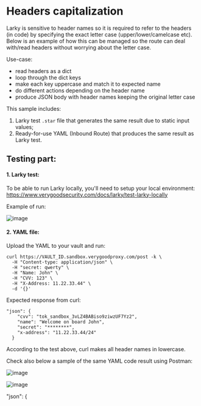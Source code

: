 # Headers capitalization

Larky is sensitive to header names so it is required to refer to the headers (in code) by specifying the exact letter case (upper/lower/camelcase etc).
Below is an example of how this can be managed so the route can deal with/read headers without worrying about the letter case.

Use-case:
- read headers as a dict
- loop through the dict keys
- make each key uppercase and match it to expected name
- do different actions depending on the header name
- produce JSON body with header names keeping the original letter case

This sample includes:
1. Larky test `.star` file that generates the same result due to static input values;
2. Ready-for-use YAML (Inbound Route) that produces the same result as Larky test.

## Testing part:

#### 1. Larky test:

To be able to run Larky locally, you'll need to setup your local environment:
https://www.verygoodsecurity.com/docs/larky/test-larky-locally

Example of run:

![image](https://user-images.githubusercontent.com/78090218/214271921-0b0028ba-166d-4704-a5c7-8ee8579438c3.png)

#### 2. YAML file:

Upload the YAML to your vault and run:
```
curl https://VAULT_ID.sandbox.verygoodproxy.com/post -k \
  -H "Content-type: application/json" \
  -H "secret: qwerty" \
  -H "Name: John" \
  -H "CVV: 123" \
  -H "X-Address: 11.22.33.44" \
  -d '{}'
```

Expected response from curl:
```
"json": {
    "cvv": "tok_sandbox_3vLZ4BABiso9ziwzUF7Yz2",
    "name": "Welcome on board John",
    "secret": "********",
    "x-address": "11.22.33.44/24"
  }
```

According to the test above, curl makes all header names in lowercase.

Check also below a sample of the same YAML code result using Postman:

![image](https://user-images.githubusercontent.com/78090218/214271960-9fced90c-3ee9-4886-b9f0-31ba6e469f51.png)

![image](https://user-images.githubusercontent.com/78090218/214271982-5609a5c0-f53e-4a16-a0bb-b58fdee12780.png)

  
"json": {
